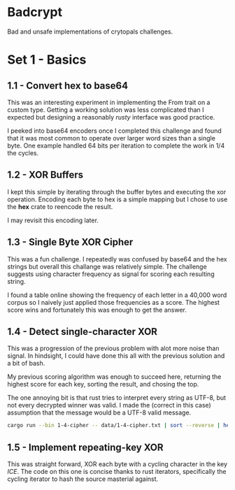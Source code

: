 # Badcrypt

Bad and unsafe implementations of crytopals challenges.

# Set 1 - Basics

## 1.1 - Convert hex to base64

This was an interesting experiment in implementing the From trait on a custom
type. Getting a working solution was less complicated than I expected but designing
a reasonably _rusty_ interface was good practice.

I peeked into base64 encoders once I completed this challenge and found that
it was most common to operate over larger word sizes than a single byte. One
example handled 64 bits per iteration to complete the work in 1/4 the cycles.

## 1.2 - XOR Buffers

I kept this simple by iterating through the buffer bytes and executing the xor operation. Encoding each byte to hex is a simple
mapping but I chose to use the **hex** crate to reencode the result.

I may revisit this encoding later.

## 1.3 - Single Byte XOR Cipher

This was a fun challenge. I repeatedly was confused by base64 and the hex strings
but overall this challange was relatively simple. The challenge suggests using
character frequency as signal for scoring each resulting string.

I found a table online showing the frequency of each letter in a 40,000 word corpus
so I naively just applied those frequencies as a score. The highest score wins
and fortunately this was enough to get the answer.

## 1.4 - Detect single-character XOR

This was a progression of the previous problem with alot more noise than signal.
In hindsight, I could have done this all with the previous solution and a bit of
bash.

My previous scoring algorithm was enough to succeed here, returning the highest
score for each key, sorting the result, and chosing the top.

The one annoying bit is that rust tries to interpret every string as UTF-8, but
not every decrypted winner was valid. I made the (correct in this case) assumption
that the message would be a UTF-8 valid message.

```sh
cargo run --bin 1-4-cipher -- data/1-4-cipher.txt | sort --reverse | head -n 1
```

## 1.5 - Implement repeating-key XOR

This was straight forward, XOR each byte with a cycling character in the key _ICE_.
The code on this one is concise thanks to rust iterators, specifically the cycling
iterator to hash the source masterial against.